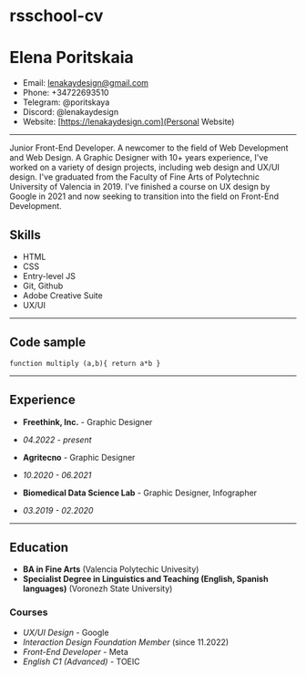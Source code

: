 ﻿# rsschool-cv
# Elena Poritskaia
* Email: lenakaydesign@gmail.com                             
* Phone: +34722693510                                        
* Telegram: @poritskaya
* Discord: @lenakaydesign
* Website: [https://lenakaydesign.com](Personal Website)

---------------------------------
Junior Front-End Developer. A newcomer to the field of Web Development and Web Design. A Graphic Designer with 10+ years experience, I've worked on a variety of design projects, including web design and UX/UI design. I've graduated from the Faculty of Fine Arts of Polytechnic University of Valencia in 2019. I've finished a course on UX design by Google in 2021 and now seeking to transition into the field on Front-End Development. 

## Skills
* HTML
* CSS
* Entry-level JS
* Git, Github
* Adobe Creative Suite
* UX/UI

-----------------------------------
## Code sample
`function multiply (a,b){
    return a*b
}`

-----------------------------------
## Experience
* **Freethink, Inc.** - Graphic Designer
+ *04.2022 - present*
* **Agritecno** - Graphic Designer
+ *10.2020 - 06.2021*
* **Biomedical Data Science Lab** - Graphic Designer, Infographer
+ *03.2019 - 02.2020*

------------------------------------
## Education
* **BA in Fine Arts** (Valencia Polytechic Univesity)
* **Specialist Degree in Linguistics and Teaching (English, Spanish languages)** (Voronezh State University)

### Courses
* *UX/UI Design* - Google
* *Interaction Design Foundation Member* (since 11.2022)
* *Front-End Developer* - Meta
* *English C1 (Advanced)* - TOEIC
